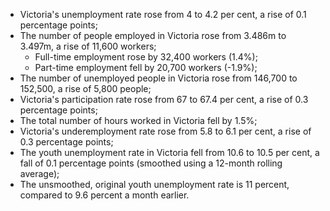 -   Victoria's unemployment rate  rose from 4 to 4.2 per cent, a rise of 0.1 percentage points;
-   The number of people employed in Victoria  rose from 3.486m to 3.497m, a rise of 11,600 workers;
    -   Full-time employment  rose by 32,400 workers (1.4%);
    -   Part-time employment  fell by 20,700 workers (-1.9%);
-   The number of unemployed people in Victoria  rose from 146,700 to 152,500, a rise of 5,800 people;
-   Victoria's participation rate  rose from 67 to 67.4 per cent, a rise of 0.3 percentage points;
-   The total number of hours worked in Victoria  fell by 1.5%;
-   Victoria's underemployment rate  rose from 5.8 to 6.1 per cent, a rise of 0.3 percentage points;
-   The youth unemployment rate in Victoria  fell from 10.6 to 10.5 per cent, a fall of 0.1 percentage points (smoothed using a 12-month rolling average);
-   The unsmoothed, original youth unemployment rate is 11 percent, compared to 9.6 percent a month earlier.
